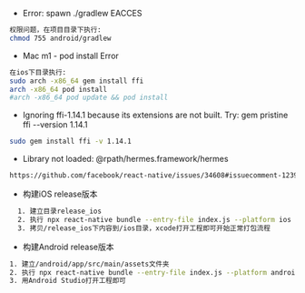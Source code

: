 - Error: spawn ./gradlew EACCES 
```bash
权限问题，在项目目录下执行:
chmod 755 android/gradlew
```
- Mac m1 - pod install Error
```bash
在ios下目录执行:
sudo arch -x86_64 gem install ffi
arch -x86_64 pod install
#arch -x86_64 pod update && pod install
```
- Ignoring ffi-1.14.1 because its extensions are not built. Try: gem pristine ffi --version 1.14.1
```bash
sudo gem install ffi -v 1.14.1
```
- Library not loaded: @rpath/hermes.framework/hermes
```bash
https://github.com/facebook/react-native/issues/34608#issuecomment-1239528471
```
- 构建iOS release版本
```bash
  1. 建立目录release_ios
  2. 执行 npx react-native bundle --entry-file index.js --platform ios --dev false --bundle-output release_ios/main.jsbundle --assets-dest release_ios/
  3. 拷贝/release_ios下内容到/ios目录，xcode打开工程即可开始正常打包流程
```
- 构建Android release版本
```bash  
1. 建立/android/app/src/main/assets文件夹
2. 执行 npx react-native bundle --entry-file index.js --platform android --dev false --bundle-output ./android/app/src/main/assets/index.android.bundle --assets-dest ./android/app/src/main/res/
3. 用Android Studio打开工程即可
```